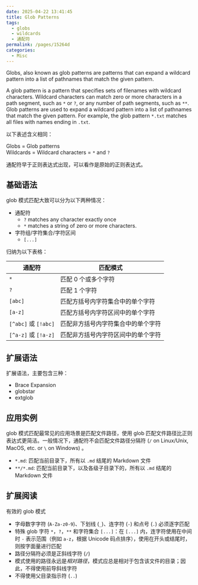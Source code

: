 ```yaml
---
date: 2025-04-22 13:41:45
title: Glob Patterns
tags:
  - globs
  - wildcards
  - 通配符
permalink: /pages/15264d
categories:
  - Misc
---
```


Globs, also known as glob patterns are patterns that can expand a wildcard pattern into a list of pathnames that match the given pattern.

A glob pattern is a pattern that specifies sets of filenames with wildcard characters. Wildcard characters can match zero or more characters in a path segment, such as `*` or `?`, or any number of path segments, such as `**`. Glob patterns are used to expand a wildcard pattern into a list of pathnames that match the given pattern. For example, the glob pattern `*.txt` matches all files with names ending in `.txt`.

<!-- more -->

以下表述含义相同：

Globs = Glob patterns  
Wildcards = Wildcard characters = `*` and `?`

通配符早于正则表达式出现，可以看作是原始的正则表达式。

## 基础语法

glob 模式匹配大致可以分为以下两种情况：

- 通配符
  - `?` matches any character exactly once
  - `*` matches a string of zero or more characters.
- 字符组/字符集合/字符区间
  - `[...]`

归纳为以下表格：

| 通配符               | 匹配模式                           |
| -------------------- | ---------------------------------- |
| `*`                  | 匹配 0 个或多个字符                |
| `?`                  | 匹配 1 个字符                      |
| `[abc]`              | 匹配方括号内字符集合中的单个字符   |
| `[a-z]`              | 匹配方括号内字符区间中的单个字符   |
| `[^abc]` 或 `[!abc]` | 匹配非方括号内字符集合中的单个字符 |
| `[^a-z]` 或 `[!a-z]` | 匹配非方括号内字符区间中的单个字符 |

## 扩展语法

扩展语法，主要包含三种：

- Brace Expansion
- globstar
- extglob

## 应用实例

glob 模式匹配最常见的应用场景是匹配文件路径，使用 glob 匹配文件路径比正则表达式更简洁。一般情况下，通配符不会匹配文件路径分隔符 (`/` on Linux/Unix, MacOS, etc. or `\` on Windows) 。

- `*.md`: 匹配当前目录下，所有以 `.md` 结尾的 Markdown 文件
- `**/*.md`: 匹配当前目录下，以及各级子目录下的，所有以 `.md` 结尾的 Markdown 文件

## 扩展阅读

有效的 glob 模式

- 字母数字字符 (`A-Za-z0-9`)、下划线 (`_`)、连字符 (`-`) 和点号 (`.`) 必须逐字匹配
- 特殊 glob 字符 `*`，`?`，`**` 和字符集合 `[...]`：在 `[...]` 内，连字符使用在中间时 `-` 表示范围（例如 `a-z`，根据 Unicode 码点排序），使用在开头或结尾时，则按字面量进行匹配
- 路径分隔符必须是正斜线字符 (`/`)
- 模式使用的路径永远是*相对路径*，模式应总是相对于包含该文件的目录；因此，不得使用前导斜线字符
- 不得使用父目录指示符 (`..`)
